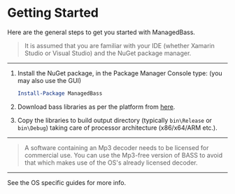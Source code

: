 # Getting Started
Here are the general steps to get you started with ManagedBass.

> It is assumed that you are familiar with your IDE (whether Xamarin Studio or Visual Studio) and the NuGet package manager.

---

1. Install the NuGet package, in the Package Manager Console type: (you may also use the GUI)
   ```powershell
   Install-Package ManagedBass
   ```

2. Download bass libraries as per the platform from [here](http://www.un4seen.com/bass.html).

3. Copy the libraries to build output directory (typically `bin\Release` or `bin\Debug`) taking care of processor architecture (x86/x64/ARM etc.).

---

> A software containing an Mp3 decoder needs to be licensed for commercial use.
  You can use the Mp3-free version of BASS to avoid that which makes use of the OS's already licensed decoder.

---

See the OS specific guides for more info.